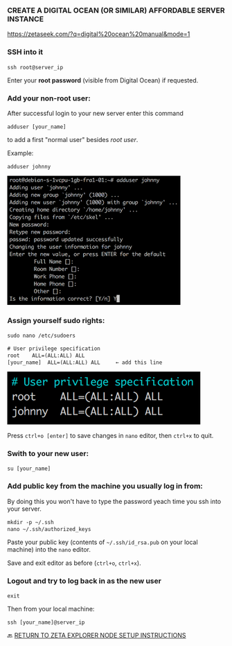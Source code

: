 ### CREATE A DIGITAL OCEAN (OR SIMILAR) AFFORDABLE SERVER INSTANCE

https://zetaseek.com/?q=digital%20ocean%20manual&mode=1

### SSH into it

```
ssh root@server_ip
```

Enter your <b>root password</b> (visible from Digital Ocean) if requested.

### Add your non-root user:

After successful login to your new server enter this command

```
adduser [your_name]
```

to add a first "normal user" besides <i>root user</i>.

Example:

```
adduser johnny
```

![adduser_example](./img/adduser_example.png)

### Assign yourself sudo rights:

```
sudo nano /etc/sudoers
```

```
# User privilege specification
root    ALL=(ALL:ALL) ALL
[your_name]  ALL=(ALL:ALL) ALL     ← add this line
```

![sudoers_example](./img/sudoers_example.png)

Press `ctrl+o [enter]` to save changes in `nano` editor, then `ctrl+x` to quit.

### Swith to your new user:

```
su [your_name]
```

### Add public key from the machine you usually log in from:

By doing this you won't have to type the password yeach time you ssh into your server.

```
mkdir -p ~/.ssh
nano ~/.ssh/authorized_keys
```

Paste your public key (contents of `~/.ssh/id_rsa.pub` on your local machine) into the `nano` editor.

Save and exit editor as before (`ctrl+o`, `ctrl+x`).

### Logout and try to log back in as the new user

```
exit
```

Then from your local machine:

```
ssh [your_name]@server_ip
```

🔙 [RETURN TO ZETA EXPLORER NODE SETUP INSTRUCTIONS](../README.md#login-to-your-server)

